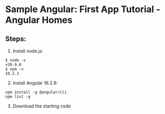 # Sample Angular: First App Tutorial - Angular Homes

## Steps:

1. Install node.js:

```
$ node -v
v20.9.0
$ npm -v
10.2.3
```

2. Install Angular 16.2.9:

```
npm install -g @angular/cli
npm list -g
```

3. Download the starting code

